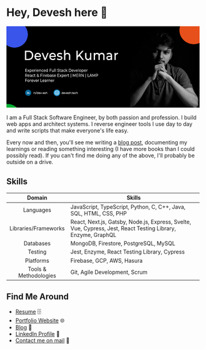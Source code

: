 # Hey, Devesh here 👋

![About Me](https://github.com/deve-sh/deve-sh/raw/master/Intro.jpg)

I am a Full Stack Software Engineer, by both passion and profession. I build web apps and architect systems. I reverse engineer tools I use day to day and write scripts that make everyone's life easy.

Every now and then, you'll see me writing a [blog post](https://blog.devesh.tech), documenting my learnings or reading something interesting (I have more books than I could possibly read). If you can't find me doing any of the above, I'll probably be outside on a drive.

## Skills

| Domain                 |    Skills   |
| :----:                 | ----------- |
| Languages              | JavaScript, TypeScript, Python, C, C++, Java, SQL, HTML, CSS, PHP |
| Libraries/Frameworks   | React, Next.js, Gatsby, Node.js, Express, Svelte, Vue, Cypress, Jest, React Testing Library, Enzyme, GraphQL |
| Databases              | MongoDB, Firestore, PostgreSQL, MySQL |
| Testing                | Jest, Enzyme, React Testing Library, Cypress |
| Platforms              | Firebase, GCP, AWS, Hasura |
| Tools & Methodologies  | Git, Agile Development, Scrum |

## Find Me Around

- [Resume](https://drive.google.com/file/d/16OkqANJ-37oyEaRWFukzBtX8z8h4DBvN/view?usp=sharing) 🗄
- [Portfolio Website](https://devesh.tech) 🌐
- [Blog](https://blog.devesh.tech) 📔
- [LinkedIn Profile](https://www.linkedin.com/in/dev-esh/) 🤝
- [Contact me on mail](mailto:contact@devesh.tech) 📨
